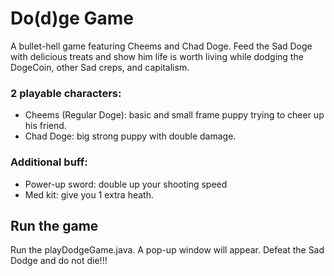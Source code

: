 # Do(d)ge Game
 A bullet-hell game featuring Cheems and Chad Doge. Feed the Sad Doge with delicious treats and show him life is worth living while dodging the DogeCoin, other Sad creps, and capitalism.

 ### 2 playable characters:
 - Cheems (Regular Doge): basic and small frame puppy trying to cheer up his friend.<br>
 - Chad Doge: big strong puppy with double damage.<br>

### Additional buff:
- Power-up sword: double up your shooting speed<br>
 - Med kit: give you 1 extra heath.<br>


## Run the game
Run the playDodgeGame.java. A pop-up window will appear. Defeat the Sad Dodge and do not die!!!

